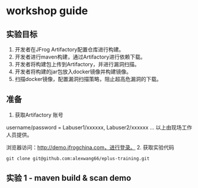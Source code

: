 
# workshop guide


## 实验目标
1. 开发者在JFrog Artifactory配置仓库进行构建。
2. 开发者进行maven构建，通过Artifactory进行依赖下载。
3. 开发者将构建包上传到Artifactory，并进行漏洞扫描。
4. 开发者将构建的jar包放入docker镜像并构建镜像。
5. 扫描docker镜像，配置漏洞扫描策略，阻止超高危漏洞的下载。
        
## 准备
1. 获取Artifactory 账号 

username/password = Labuser1/xxxxxx, Labuser2/xxxxxx ...
以上由现场工作人员提供。 

浏览器访问：http://demo.jfrogchina.com，进行登录。
2. 获取实验代码
```shell
git clone git@github.com:alexwang66/eplus-training.git
```

## 实验 1 - maven build & scan demo

                